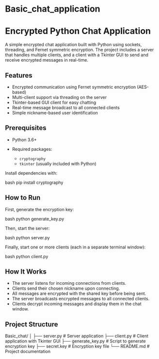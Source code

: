 # Basic_chat_application

# Encrypted Python Chat Application

A simple encrypted chat application built with Python using sockets, threading, and Fernet symmetric encryption. The project includes a server that handles multiple clients, and a client with a Tkinter GUI to send and receive encrypted messages in real-time.

## Features

* Encrypted communication using Fernet symmetric encryption (AES-based)
* Multi-client support via threading on the server
* Tkinter-based GUI client for easy chatting
* Real-time message broadcast to all connected clients
* Simple nickname-based user identification

## Prerequisites

* Python 3.6+
* Required packages:

  * `cryptography`
  * `tkinter` (usually included with Python)

Install dependencies with:

bash
pip install cryptography


## How to Run

First, generate the encryption key:

bash
python generate_key.py


Then, start the server:

bash
python server.py


Finally, start one or more clients (each in a separate terminal window):

bash
python client.py

## How It Works

* The server listens for incoming connections from clients.
* Clients send their chosen nickname upon connecting.
* All messages are encrypted with the shared key before being sent.
* The server broadcasts encrypted messages to all connected clients.
* Clients decrypt incoming messages and display them in the chat window.

## Project Structure

Basic_chat/
│
├── server.py          # Server application
├── client.py          # Client application with Tkinter GUI
├── generate_key.py    # Script to generate encryption key
├── secret.key         # Encryption key file
└── README.md          # Project documentation


